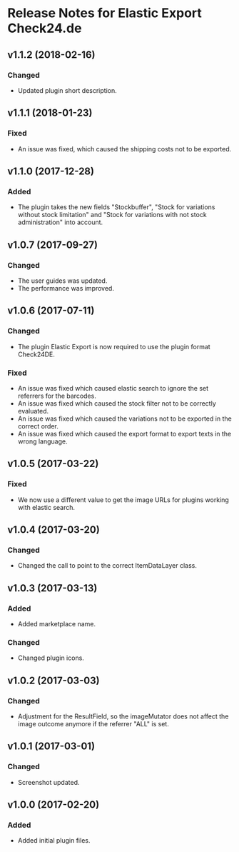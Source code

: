 # Release Notes for Elastic Export Check24.de

## v1.1.2 (2018-02-16)

### Changed
- Updated plugin short description.

## v1.1.1 (2018-01-23)

### Fixed
- An issue was fixed, which caused the shipping costs not to be exported.

## v1.1.0 (2017-12-28)

### Added
- The plugin takes the new fields "Stockbuffer", "Stock for variations without stock limitation" and "Stock for variations with not stock administration" into account.

## v1.0.7 (2017-09-27)

### Changed
- The user guides was updated.
- The performance was improved.

## v1.0.6 (2017-07-11)

### Changed
- The plugin Elastic Export is now required to use the plugin format Check24DE.

### Fixed
- An issue was fixed which caused elastic search to ignore the set referrers for the barcodes.
- An issue was fixed which caused the stock filter not to be correctly evaluated.
- An issue was fixed which caused the variations not to be exported in the correct order.
- An issue was fixed which caused the export format to export texts in the wrong language.

## v1.0.5 (2017-03-22)

### Fixed
- We now use a different value to get the image URLs for plugins working with elastic search.

## v1.0.4 (2017-03-20)

### Changed
- Changed the call to point to the correct ItemDataLayer class.

## v1.0.3 (2017-03-13)

### Added
- Added marketplace name.

### Changed
- Changed plugin icons.

## v1.0.2 (2017-03-03)

### Changed
- Adjustment for the ResultField, so the imageMutator does not affect the image outcome anymore if the referrer "ALL" is set.

## v1.0.1 (2017-03-01)

### Changed
- Screenshot updated.

## v1.0.0 (2017-02-20)
 
### Added
- Added initial plugin files.
